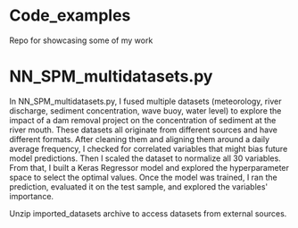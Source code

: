 # Code_examples
Repo for showcasing some of my work

# NN_SPM_multidatasets.py
In NN_SPM_multidatasets.py, I fused multiple datasets (meteorology, river discharge, sediment concentration, wave buoy, water level) to explore the impact of a dam removal project on the concentration of sediment at the river mouth. These datasets all originate from different sources and have different formats. After cleaning them and aligning them around a daily average frequency, I checked for correlated variables that might bias future model predictions. Then I scaled the dataset to normalize all 30 variables. From that, I built a Keras Regressor model and explored the hyperparameter space to select the optimal values. Once the model was trained, I ran the prediction, evaluated it on the test sample, and explored the variables' importance.

Unzip imported_datasets archive to access datasets from external sources.
